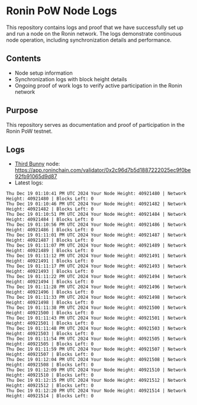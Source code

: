 # Ronin PoW Node Logs

This repository contains logs and proof that we have successfully set up and run a node on the Ronin network. The logs demonstrate continuous node operation, including synchronization details and performance.

## Contents

- Node setup information
- Synchronization logs with block height details
- Ongoing proof of work logs to verify active participation in the Ronin network

## Purpose

This repository serves as documentation and proof of participation in the Ronin PoW testnet.

## Logs

- [Third Bunny](https://thirdbunny.xyz/) node: https://app.roninchain.com/validator/0x2c96d7b5d1887222025ec9f0be92fb91065d9d87
- Latest logs:
```
Thu Dec 19 01:10:41 PM UTC 2024 Your Node Height: 40921480 | Network Height: 40921480 | Blocks Left: 0
Thu Dec 19 01:10:46 PM UTC 2024 Your Node Height: 40921482 | Network Height: 40921482 | Blocks Left: 0
Thu Dec 19 01:10:51 PM UTC 2024 Your Node Height: 40921484 | Network Height: 40921484 | Blocks Left: 0
Thu Dec 19 01:10:56 PM UTC 2024 Your Node Height: 40921486 | Network Height: 40921486 | Blocks Left: 0
Thu Dec 19 01:11:01 PM UTC 2024 Your Node Height: 40921487 | Network Height: 40921487 | Blocks Left: 0
Thu Dec 19 01:11:07 PM UTC 2024 Your Node Height: 40921489 | Network Height: 40921489 | Blocks Left: 0
Thu Dec 19 01:11:12 PM UTC 2024 Your Node Height: 40921491 | Network Height: 40921491 | Blocks Left: 0
Thu Dec 19 01:11:17 PM UTC 2024 Your Node Height: 40921493 | Network Height: 40921493 | Blocks Left: 0
Thu Dec 19 01:11:22 PM UTC 2024 Your Node Height: 40921494 | Network Height: 40921494 | Blocks Left: 0
Thu Dec 19 01:11:28 PM UTC 2024 Your Node Height: 40921496 | Network Height: 40921496 | Blocks Left: 0
Thu Dec 19 01:11:33 PM UTC 2024 Your Node Height: 40921498 | Network Height: 40921498 | Blocks Left: 0
Thu Dec 19 01:11:38 PM UTC 2024 Your Node Height: 40921500 | Network Height: 40921500 | Blocks Left: 0
Thu Dec 19 01:11:43 PM UTC 2024 Your Node Height: 40921501 | Network Height: 40921501 | Blocks Left: 0
Thu Dec 19 01:11:48 PM UTC 2024 Your Node Height: 40921503 | Network Height: 40921503 | Blocks Left: 0
Thu Dec 19 01:11:54 PM UTC 2024 Your Node Height: 40921505 | Network Height: 40921505 | Blocks Left: 0
Thu Dec 19 01:11:59 PM UTC 2024 Your Node Height: 40921507 | Network Height: 40921507 | Blocks Left: 0
Thu Dec 19 01:12:04 PM UTC 2024 Your Node Height: 40921508 | Network Height: 40921508 | Blocks Left: 0
Thu Dec 19 01:12:09 PM UTC 2024 Your Node Height: 40921510 | Network Height: 40921510 | Blocks Left: 0
Thu Dec 19 01:12:15 PM UTC 2024 Your Node Height: 40921512 | Network Height: 40921512 | Blocks Left: 0
Thu Dec 19 01:12:20 PM UTC 2024 Your Node Height: 40921514 | Network Height: 40921514 | Blocks Left: 0
```

